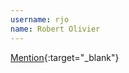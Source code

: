 ---username: rjoname: Robert Olivier---[Mention](http://www.fingernoodle.com/Mention/){:target="_blank"}